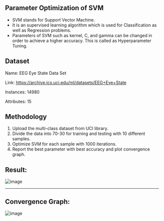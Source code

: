## Parameter Optimization of SVM
* SVM stands for Support Vector Machine.
* It is an supervised learning algorithm which is used for Classification as well as Regression problems. 
* Parameters of SVM such as kernel, C, and gamma can be changed in order to achieve a higher accuracy. This is called as Hyperparameter Tuning.

## Dataset
Name: EEG Eye State Data Set

Link: https://archive.ics.uci.edu/ml/datasets/EEG+Eye+State

Instances: 14980

Attributes: 15

## Methodology
1) Upload the multi-class dataset from UCI library. 
2) Divide the data into 70-30 for training and testing with 10 different samples.
3) Optimize SVM for each sample with 1000 iterations.
4) Report the best parameter with best accuracy and plot convergence graph.

## Result:
![image](https://user-images.githubusercontent.com/74912353/233191838-77d0f613-2464-4514-a366-1e66d5a92f9b.png)

---
## Convergence Graph:
![image](https://user-images.githubusercontent.com/74912353/233192106-48dc15ae-bb68-4afb-9272-0bb3b77b020b.png)

